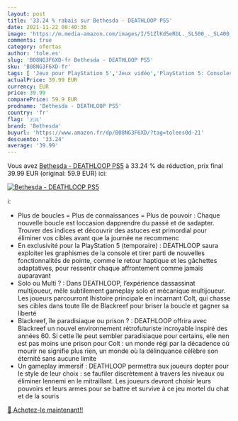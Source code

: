 ```yaml
---
layout: post
title: '33.24 % rabais sur Bethesda - DEATHLOOP PS5'
date: 2021-11-22 00:40:36
image: 'https://m.media-amazon.com/images/I/51ZlKd5eRbL._SL500_._SL400_.jpg'
comments: true
category: ofertas
author: 'tole.es'
slug: 'B08NG3F6XD-fr Bethesda - DEATHLOOP PS5'
sku: 'B08NG3F6XD-fr'
tags: [ 'Jeux pour PlayStation 5','Jeux vidéo','PlayStation 5: Consoles, jeux et accessoires','bethesda', ]
actualPrice: 39.99 EUR
currency: EUR
price: 39.99
comparePrice: 59.9 EUR
prodname: 'Bethesda - DEATHLOOP PS5'
country: 'fr'
flag: '🇫🇷'
brand: 'Bethesda'
buyurl: 'https://www.amazon.fr/dp/B08NG3F6XD/?tag=tolees0d-21'
descuento: '33.24'
average: '39.99'
---
```


Vous avez [Bethesda - DEATHLOOP PS5](https://www.amazon.fr/dp/B08NG3F6XD/?tag=tolees0d-21)  à  33.24 % de réduction, prix final  39.99 EUR (original: 59.9 EUR) ici:

[![Bethesda - DEATHLOOP PS5](https://m.media-amazon.com/images/I/51ZlKd5eRbL._SL500_._SL400_.jpg)](https://www.amazon.fr/dp/B08NG3F6XD/?tag=tolees0d-21)

ℹ️:

- Plus de boucles = Plus de connaissances = Plus de pouvoir : Chaque nouvelle boucle est loccasion dapprendre du passé et de sadapter. Trouver des indices et découvrir des astuces est primordial pour éliminer vos cibles avant que la journée ne recommenc
- En exclusivité pour la PlayStation 5 (temporaire) : DEATHLOOP saura exploiter les graphismes de la console et tirer parti de nouvelles fonctionnalités de pointe, comme le retour haptique et les gâchettes adaptatives, pour ressentir chaque affrontement comme jamais auparavant
- Solo ou Multi ? : Dans DEATHLOOP, l’expérience dassassinat multijoueur, mêle subtilement gameplay solo et mécanique multijoueur. Les joueurs parcourront lhistoire principale en incarnant Colt, qui chasse ses cibles dans toute lîle de Blackreef pour briser la boucle et gagner sa liberté
- Blackreef, île paradisiaque ou prison ? : DEATHLOOP offrira avec Blackreef un nouvel environnement rétrofuturiste incroyable inspiré des années 60. Si cette île peut sembler paradisiaque pour certains, elle nen est pas moins une prison pour Colt : un monde régi par la décadence où mourir ne signifie plus rien, un monde où la délinquance célèbre son éternité sans aucune limite
- Un gameplay immersif : DEATHLOOP permettra aux joueurs dopter pour le style de leur choix : se faufiler discrètement à travers les niveaux ou éliminer lennemi en le mitraillant. Les joueurs devront choisir leurs pouvoirs et leurs armes pour se battre et survive à ce jeu mortel du chat et de la souris

[🛒 Achetez-le maintenant!!](https://www.amazon.fr/dp/B08NG3F6XD/?tag=tolees0d-21)
